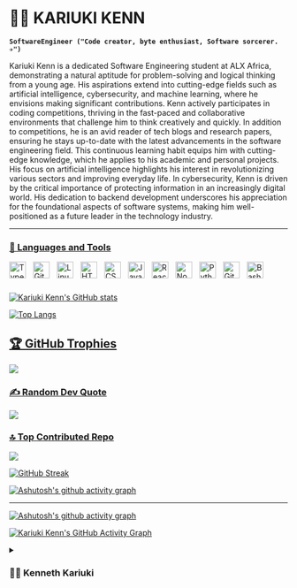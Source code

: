 # 🏄‍♂️ KARIUKI KENN

**`SoftwareEngineer ("Code creator, byte enthusiast, Software sorcerer. ✈️")`**

Kariuki Kenn is a dedicated Software Engineering student at ALX Africa, demonstrating a natural aptitude for problem-solving and logical thinking from a young age. His aspirations extend into cutting-edge fields such as artificial intelligence, cybersecurity, and machine learning, where he envisions making significant contributions. Kenn actively participates in coding competitions, thriving in the fast-paced and collaborative environments that challenge him to think creatively and quickly. In addition to competitions, he is an avid reader of tech blogs and research papers, ensuring he stays up-to-date with the latest advancements in the software engineering field. This continuous learning habit equips him with cutting-edge knowledge, which he applies to his academic and personal projects. His focus on artificial intelligence highlights his interest in revolutionizing various sectors and improving everyday life. In cybersecurity, Kenn is driven by the critical importance of protecting information in an increasingly digital world. His dedication to backend development underscores his appreciation for the foundational aspects of software systems, making him well-positioned as a future leader in the technology industry.

   <p align="left">
      <a href="www.linkedin.com/in/kennedy-kariuki-222922286">
      <a href="https://github.com/Kariuki11">

---

### 🧰 Languages and Tools

<img align="left" alt="TypeScript" width="30px" style="padding-right:10px;" src="https://cdn.jsdelivr.net/gh/devicons/devicon/icons/typescript/typescript-plain.svg" />
<img align="left" alt="Git" width="30px" style="padding-right:10px;" src="https://cdn.jsdelivr.net/gh/devicons/devicon/icons/git/git-original.svg" />
<img align="left" alt="Linux" width="30px" style="padding-right:10px;" src="https://cdn.jsdelivr.net/gh/devicons/devicon/icons/linux/linux-original.svg" />
<img align="left" alt="HTML" width="30px" style="padding-right:10px;" src="https://cdn.jsdelivr.net/gh/devicons/devicon/icons/html5/html5-plain.svg" />
<img align="left" alt="CSS" width="30px" style="padding-right:10px;" src="https://cdn.jsdelivr.net/gh/devicons/devicon/icons/css3/css3-plain.svg" />
<img align="left" alt="JavaScript" width="30px" style="padding-right:10px;" src="https://cdn.jsdelivr.net/gh/devicons/devicon/icons/javascript/javascript-plain.svg" />
<img align="left" alt="React" width="30px" style="padding-right:10px;" src="https://cdn.jsdelivr.net/gh/devicons/devicon/icons/react/react-original.svg" />
<img align="left" alt="NodeJS" width="30px" style="padding-right:10px;" src="https://cdn.jsdelivr.net/gh/devicons/devicon/icons/nodejs/nodejs-original.svg" />
<img align="left" alt="Python" width="30px" style="padding-right:10px;" src="https://cdn.jsdelivr.net/gh/devicons/devicon/icons/python/python-plain.svg" />
<img align="left" alt="GitHub" width="30px" style="padding-right:10px;" src="https://cdn.jsdelivr.net/gh/devicons/devicon/icons/github/github-original.svg" />
<img align="left" alt="Bash" width="30px" style="padding-right:10px;" src="https://cdn.jsdelivr.net/gh/devicons/devicon/icons/bash/bash-original.svg" />
<br />

#
![Kariuki Kenn's GitHub stats](https://github-readme-stats.vercel.app/api?username=Kariuki11&show_icons=true&theme=radical)

![Top Langs](https://github-readme-stats.vercel.app/api/top-langs/?username=Kariuki11&layout=compact&theme=radical)

## 🏆 GitHub Trophies
![](https://github-profile-trophy.vercel.app/?username=Kariuki11&theme=radical&no-frame=false&no-bg=true&margin-w=4)

### ✍️ Random Dev Quote
![](https://quotes-github-readme.vercel.app/api?type=horizontal&theme=radical)

### 🔝 Top Contributed Repo
![](https://github-contributor-stats.vercel.app/api?username=Kariuki11&limit=5&theme=dark&combine_all_yearly_contributions=true)

[![GitHub Streak](https://github-readme-streak-stats.herokuapp.com/?user=Kariuki11&theme=blueberry)](https://git.io/streak-stats)

[![Ashutosh's github activity graph](https://github-readme-activity-graph.cyclic.app/graph?username=Kariuki11&theme=dracula)](https://github.com/ashutosh00710/github-readme-activity-graph)


---

  [![Ashutosh's github activity graph](https://github-readme-activity-graph.cyclic.app/graph?username=Kariuki11&theme=dracula)](https://github.com/ashutosh00710/github-readme-activity-graph)


[![Kariuki Kenn's GitHub Activity Graph](https://activity-graph.herokuapp.com/graph?username=Kariuki11&theme=redical)](https://github.com/ashutosh00710/github-readme-activity-graph)



<details>
 <summary><h3>👨‍💻 Kenneth Kariuki</h3></summary>
Kenneth Kariuki is a dedicated and ambitious student currently pursuing Software Engineering at ALX Africa, demonstrating a strong commitment to making a significant impact in the dynamic and ever-evolving technology landscape. From a young age, Kenneth displayed a natural aptitude for problem-solving and logical thinking, skills that naturally guided him towards a career in software engineering.

Kenneth's aspirations within the software engineering field extend far beyond conventional boundaries. He has a keen interest in cutting-edge areas such as artificial intelligence, cybersecurity, and machine learning. He envisions himself contributing to these advanced fields, driven by a passion for innovation and a desire to address complex technological challenges.

Kenneth's dedication to his craft is evident through his proactive engagement in various extracurricular activities. In his free time, he actively participates in coding competitions, thriving in the fast-paced and collaborative environments that push him to think quickly and creatively. These competitions not only hone his technical skills but also cultivate his ability to work under pressure and collaborate with others, essential qualities for a successful software engineer.

Beyond competitions, Kenneth is an avid reader of tech blogs and research papers. He consistently seeks to stay abreast of the latest advancements in software engineering, demonstrating a continuous commitment to learning and professional growth. This habit ensures that he is always informed about the newest trends, tools, and best practices in the industry, enabling him to apply cutting-edge knowledge to his projects and academic pursuits.

Kenneth's ambition is also evident in his specific interests in artificial intelligence, cybersecurity, and backend development. He is particularly fascinated by the potential of artificial intelligence to revolutionize various sectors and improve everyday life. In cybersecurity, he recognizes the critical importance of protecting information in an increasingly digital world and is motivated to develop solutions that enhance data security and privacy. His focus on backend development underscores his appreciation for the foundational aspects of software systems, where robust and efficient backend architectures are crucial for the success of applications.

In summary, Kenneth Kariuki is a promising and industrious student with a clear vision for his future in software engineering. His blend of natural talent, rigorous academic pursuit, and extracurricular involvement positions him as a future leader in the field. With his eyes set on excelling in artificial intelligence, cybersecurity, and backend development, Kenneth is well on his way to making significant contributions to the technology industry, driven by a passion for innovation and excellence.
